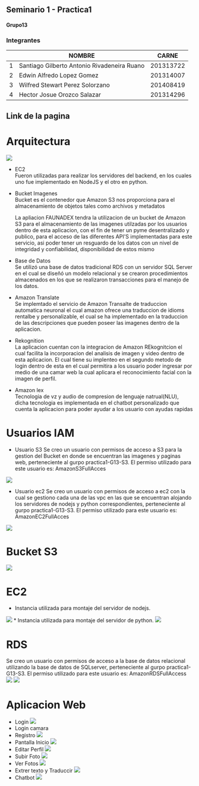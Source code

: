 ## Seminario 1 -  Practica1
#### Grupo13

### Integrantes

|   | NOMBRE                                      | CARNE     |
| - | ------------------------------------------- | --------- |
| 1 | Santiago Gilberto Antonio Rivadeneira Ruano | 201313722 |
| 2 | Edwin Alfredo Lopez Gomez                   | 201314007 |
| 3 | Wilfred Stewart Perez Solorzano             | 201408419 |
| 4 | Hector Josue Orozco Salazar                 | 201314296 |

## Link de la pagina


# Arquitectura

<img src="images/arquitectura.png">

 
* EC2
    <br>Fueron utilizadas para realizar los servidores del backend, en los cuales uno fue implementado en NodeJS y el otro en python.   
* Bucket Imagenes
    <br>Bucket es el contenedor que Amazon S3 nos proporciona para el almacenamiento de objetos
    tales como archivos y metadatos 

    La apliacion FAUNADEX tendra la utilizacion de un bucket de Amazon S3 para el almacenamiento 
    de las imagenes utilzadas por los usuarios dentro de esta aplicacion, con el fin de tener
    un pyme desentralizado y publico, para el acceso de las diferentes API'S implementadas para
    este servicio, asi poder tener un resguardo de los datos con un nivel de integridad y 
    confiabilidad, disponibilidad de estos mismo

* Base de Datos
    <br>Se utilizó una base de datos tradicional RDS con un servidor SQL Server en el cual se diseñó un modelo relacional y se crearon procedimientos almacenados en los que se realizaron transacciones para el manejo de los datos.

* Amazon Translate
    <br>Se implemtado el servicio de Amazon Transalte de traduccion automatica neuronal el cual amazon ofrece una traduccion de idioms rentalbe y personalizable, el cual se ha implementado en la traduccion de las descripciones que pueden poseer las imagenes dentro de la aplicacion. 

* Rekognition
    <br>La aplicacion cuentan con la integracion de Amazon REkognitcion el cual facilita la incorporacion del analisis de imagen y video dentro de esta aplicacion. El cual tiene su implenteo en el segundo metodo de login dentro de esta en el cual permitira a los usuario poder ingresar por medio de una camar web la cual aplicara el reconocimiento facial con la imagen de perfil.



* Amazon lex
    <br>Tecnologia de vz y audio de compresion de lenguaje natrual(NLU), dicha tecnologia es implementada en el chatbot personalizado que cuenta la aplicacion para poder ayudar a los usuario con ayudas rapidas

# Usuarios IAM
* Usuario S3
Se creo un usuario con permisos de acceso a S3 para la gestion del Bucket en donde se encuentran las imagenes y paginas web, perteneciente al gurpo practica1-G13-S3.
El permiso utilizado para este usuario es: AmazonS3FullAcces
<img src="images/IAM1Imagenes.png">

* Usuario ec2
Se creo un usuario con permisos de acceso a ec2 con la cual se gestiono cada una de las vpc en las que se encuentran alojando los servidores de nodejs y python correspondientes, perteneciente al gurpo practica1-G13-S3.
El permiso utilizado para este usuario es: AmazonEC2FullAcces
<img src="images/IAM2Imagenes.png">

# Bucket S3

<img src="images/bucketImagenes.png">

# EC2
* Instancia utilizada para montaje del servidor de nodejs.
<img src="images/ec2nodejs.png">
* Instancia utilizada para montaje del servidor de python.
<img src="images/ec2python.png">

# RDS
Se creo un usuario con permisos de acceso a la base de datos relacional utilizando la base de datos de SQLserver, perteneciente al gurpo practica1-G13-S3.
El permiso utilizado para este usuario es: AmazonRDSFullAccess
<img src="images/rdsImagenes.png">
<img src="images/ER.png">

# Aplicacion Web

* Login
    <img src="images/login.png">
* Login camara
    <imag src="images/">
* Registro
    <img src="images/registro.png">
* Pantalla Inicio
    <img src="images/inicio.png">
* Editar Perfil
    <img src="images/editarPerfil.png">
* Subir Foto
    <img src="images/subirFoto.png">
* Ver Fotos
    <img src="images/verFotos.png">
* Extrer texto y Traduccir
    <img src="images/">
* Chatbot
    <img src="images">
